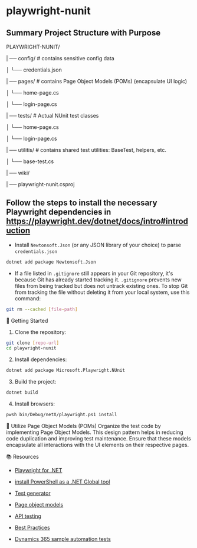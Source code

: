 # playwright-nunit

## Summary Project Structure with Purpose

PLAYWRIGHT-NUNIT/

| ── config/                # contains sensitive config data

│    └── credentials.json   

| ── pages/         # contains Page Object Models (POMs) (encapsulate UI logic)
 
│    └── home-page.cs

│    └── login-page.cs   

| ── tests/         # Actual NUnit test classes

│    └── home-page.cs

│    └── login-page.cs  

| ── utilitis/      # contains shared test utilities: BaseTest, helpers, etc.

│    └── base-test.cs

| ── wiki/

| ── playwright-nunit.csproj

## Follow the steps to install the necessary Playwright dependencies in https://playwright.dev/dotnet/docs/intro#introduction

- Install `Newtonsoft.Json` (or any JSON library of your choice) to parse `credentials.json`

```bash
dotnet add package Newtonsoft.Json
```

- If a file listed in `.gitignore` still appears in your Git repository, it's because Git has already started tracking it. `.gitignore` prevents new files from being tracked but does not untrack existing ones. To stop Git from tracking the file without deleting it from your local system, use this command:

```bash
git rm --cached [file-path]
```

🚀 Getting Started

1. Clone the repository:

```bash
git clone [repo-url]
cd playwright-nunit
```

2. Install dependencies:

```bash
dotnet add package Microsoft.Playwright.NUnit
```

3. Build the project:

```bash
dotnet build
```

4. Install browsers:

```bash
pwsh bin/Debug/netX/playwright.ps1 install
```


🧩 Utilize Page Object Models (POMs)
Organize the test code by implementing Page Object Models. This design pattern helps in reducing code duplication and improving test maintenance. 
Ensure that these models encapsulate all interactions with the UI elements on their respective pages.


📚 Resources

- [Playwright for .NET](https://playwright.dev/dotnet/docs/intro)

- [install PowerShell as a .NET Global tool](https://learn.microsoft.com/en-us/powershell/scripting/install/installing-powershell-on-windows?view=powershell-7.5#install-as-a-net-global-tool)

- [Test generator](https://playwright.dev/dotnet/docs/codegen)

- [Page object models](https://playwright.dev/dotnet/docs/pom)

- [API testing](https://playwright.dev/dotnet/docs/api-testing)

- [Best Practices](https://playwright.dev/docs/best-practices)

- [Dynamics 365 sample automation tests](https://github.com/microsoft/Dynamics-365-FastTrack-Implementation-Assets/tree/master/Customer%20Service/Testing/Automation/Playwright/Samples/automation)
